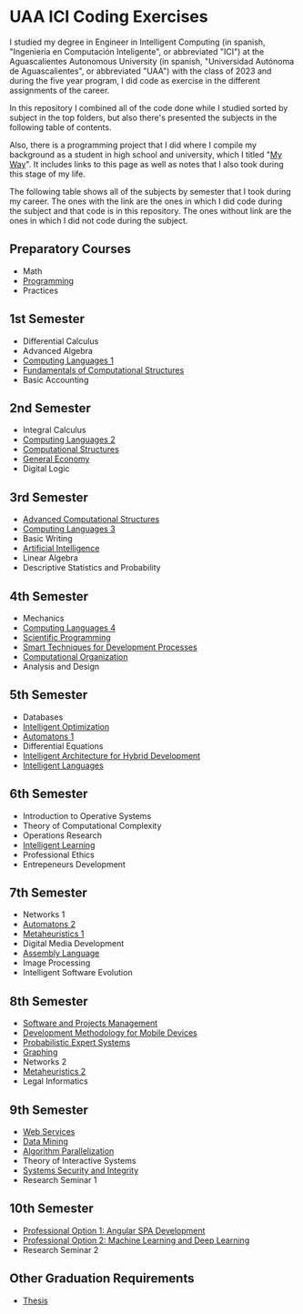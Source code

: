 # UAA ICI Coding Exercises

I studied my degree in Engineer in Intelligent Computing (in spanish, "Ingeniería en Computación Inteligente", or abbreviated "ICI") at the Aguascalientes Autonomous University (in spanish, "Universidad Autónoma de Aguascalientes", or abbreviated "UAA") with the class of 2023 and during the five year program, I did code as exercise in the different assignments of the career.

In this repository I combined all of the code done while I studied sorted by subject in the top folders, but also there's presented the subjects in the following table of contents.

Also, there is a programming project that I did where I compile my background as a student in high school and university, which I titled "[My Way](https://my-way.joulessa.tech/)". It includes links to this page as well as notes that I also took during this stage of my life.

The following table shows all of the subjects by semester that I took during my career. The ones with the link are the ones in which I did code during the subject and that code is in this repository. The ones without link are the ones in which I did not code during the subject.

## Preparatory Courses

- Math
- [Programming](01-PC-P-ClassExercises/)
- Practices

## 1st Semester

- Differential Calculus
- Advanced Algebra
- [Computing Languages 1](02-S1-LC1-ClassExercises/)
- [Fundamentals of Computational Structures](04-S1-FEC-GraphExercise/)
- Basic Accounting

## 2nd Semester

- Integral Calculus
- [Computing Languages 2](06-S2-LC2-ClassExercises/)
- [Computational Structures](07-S2-EC-ClassExercises/)
- [General Economy](09-S2-EG-FirstUnitProject/)
- Digital Logic

## 3rd Semester

- [Advanced Computational Structures](10-S3-ECA-ClassExercises/)
- [Computing Languages 3](11-S3-LC3-ClassExercises/)
- Basic Writing
- [Artificial Intelligence](12-S3-IA-ClassExercises/)
- Linear Algebra
- Descriptive Statistics and Probability

## 4th Semester

- Mechanics
- [Computing Languages 4](13-S4-LC4-ClassExercises/)
- [Scientific Programming](14-S4-PC-ClassExercises/)
- [Smart Techniques for Development Processes](15-S4-TIPD-FinalProject/)
- [Computational Organization](16-S4-OC-ClassExercises/)
- Analysis and Design

## 5th Semester

- Databases
- [Intelligent Optimization](17-S5-OI-ClassExercises/)
- [Automatons 1](18-S5-A1-FinalProject/)
- Differential Equations
- [Intelligent Architecture for Hybrid Development](19-S5-AIDH-FinalProject/)
- [Intelligent Languages](20-S5-LI-ClassExercises/)

## 6th Semester

- Introduction to Operative Systems
- Theory of Computational Complexity
- Operations Research
- [Intelligent Learning](21-S6-AI-ClassExercises/)
- Professional Ethics
- Entrepeneurs Development

## 7th Semester

- Networks 1
- [Automatons 2](22-S7-A2-ClassExercises/)
- [Metaheuristics 1](23-S7-M1-ClassExercises/)
- Digital Media Development
- [Assembly Language](24-S7-LE-ClassExercises/)
- Image Processing
- Intelligent Software Evolution 

## 8th Semester

- [Software and Projects Management](25-S8-ASP-FinalProject/)
- [Development Methodology for Mobile Devices](26-S8-MDDM-ClassExercises/)
- [Probabilistic Expert Systems](27-S8-SEP-FinalProject/)
- [Graphing](28-S8-G-ClassExercises/)
- Networks 2
- [Metaheuristics 2](29-S8-M2-ClassExercises/)
- Legal Informatics

## 9th Semester

- [Web Services](30-S9-SW-AppProject/)
- [Data Mining](31-S9-MD-ClassExercises/)
- [Algorithm Parallelization](32-S9-PA-ClassExercises/)
- Theory of Interactive Systems
- [Systems Security and Integrity](33-S9-SIS-ClassExercises/)
- Research Seminar 1

## 10th Semester

- [Professional Option 1: Angular SPA Development](34-S10-OP1-AppProject/)
- [Professional Option 2: Machine Learning and Deep Learning](35-S10-OP2-ClassExercises/)
- Research Seminar 2

## Other Graduation Requirements

- [Thesis](36-Thesis/)